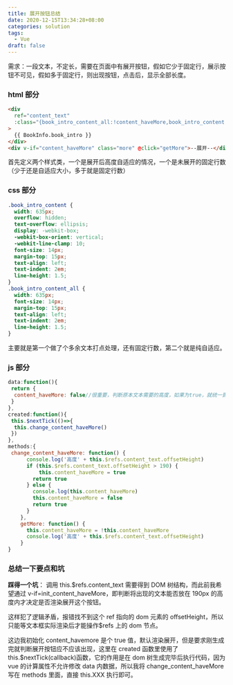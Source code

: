 ```yaml
---
title: 展开按钮总结
date: 2020-12-15T13:34:28+08:00
categories: solution
tags:
  - Vue
draft: false
---
```


需求：一段文本，不定长，需要在页面中有展开按钮，假如它少于固定行，展示按钮不可见，假如多于固定行，则出现按钮，点击后，显示全部长度。

<!--more-->

### html 部分

```html
<div
  ref="content_text"
  :class="{book_intro_content_all:!content_haveMore,book_intro_content:content_haveMore}"
>
  {{ BookInfo.book_intro }}
</div>
<div v-if="content_haveMore" class="more" @click="getMore">--展开--</div>
```

首先定义两个样式类，一个是展开后高度自适应的情况，一个是未展开的固定行数（少于还是自适应大小，多于就是固定行数）

### css 部分

```css
.book_intro_content {
  width: 635px;
  overflow: hidden;
  text-overflow: ellipsis;
  display: -webkit-box;
  -webkit-box-orient: vertical;
  -webkit-line-clamp: 10;
  font-size: 14px;
  margin-top: 15px;
  text-align: left;
  text-indent: 2em;
  line-height: 1.5;
}
.book_intro_content_all {
  width: 635px;
  font-size: 14px;
  margin-top: 15px;
  text-align: left;
  text-indent: 2em;
  line-height: 1.5;
}
```

主要就是第一个做了个多余文本打点处理，还有固定行数，第二个就是纯自适应。

### js 部分

```javascript
data:function(){
 return {
  content_haveMore: false//很重要，判断原本文本需要的高度，如果为true，就统一到限定行了
 }
},
created:function(){
 this.$nextTick(()=>{
  this.change_content_haveMore()
 })
},
methods:{
 change_content_haveMore: function() {
      console.log('高度' + this.$refs.content_text.offsetHeight)
      if (this.$refs.content_text.offsetHeight > 190) {
          this.content_haveMore = true
        return true
      } else {
        console.log(this.content_haveMore)
        this.content_haveMore = false
        return true
      }
    },
    getMore: function() {
      this.content_haveMore = !this.content_haveMore
      console.log('高度' + this.$refs.content_text.offsetHeight)
    }
}
```

### 总结一下要点和坑

**踩得一个坑**： 调用 this.$refs.content_text 需要得到 DOM 树结构，而此前我希望通过 v-if=init_content_haveMore，即判断将出现的文本能否放在 190px 的高度内才决定是否渲染展开这个按钮。

这样犯了逻辑矛盾，报错找不到这个 ref 指向的 dom 元素的 offsetHeight，所以只能等文本框实际渲染后才能操作$refs 上的 dom 节点。

这边我初始化 content_havemore 是个 true 值，默认渲染展开，但是要求刚生成完就判断展开按钮应不应该出现，这里在 created 函数里使用了 this.$nextTick(callback)函数，它的作用是在 dom 树生成完毕后执行代码，因为 vue 的计算属性不允许修改 data 内数据，所以我将 change_content_haveMore 写在 methods 里面，直接 this.XXX 执行即可。
